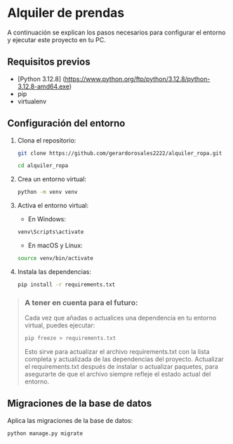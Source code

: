 # Alquiler de prendas

A continuación se explican los pasos necesarios para configurar el entorno y ejecutar este proyecto en tu PC.

## Requisitos previos

- [Python 3.12.8] (https://www.python.org/ftp/python/3.12.8/python-3.12.8-amd64.exe)
- pip
- virtualenv

## Configuración del entorno

1. Clona el repositorio:

    ```bash
    git clone https://github.com/gerardorosales2222/alquiler_ropa.git

    cd alquiler_ropa
    ```

2. Crea un entorno virtual:

    ```bash
    python -m venv venv
    ```

3. Activa el entorno virtual:

    - En Windows:

    ```bash
    venv\Scripts\activate
    ```

    - En macOS y Linux:

    ```bash
    source venv/bin/activate
    ```

4. Instala las dependencias:

    ```bash
    pip install -r requirements.txt
    ```
    

> ### A tener en cuenta para el futuro: 
> Cada vez que añadas o actualices una dependencia en tu entorno virtual, puedes ejecutar:
>```bash
>pip freeze > requirements.txt 
>```
>Esto sirve para actualizar el archivo requirements.txt con la lista completa y actualizada de las dependencias del proyecto.
Actualizar el requirements.txt después de instalar o actualizar paquetes, para asegurarte de que el archivo siempre refleje el estado actual del entorno.

## Migraciones de la base de datos

Aplica las migraciones de la base de datos:

```bash
python manage.py migrate

